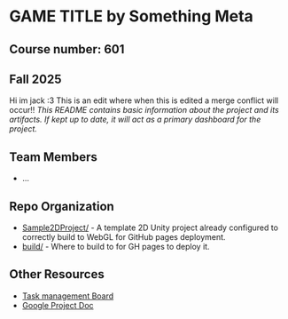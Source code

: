 # **GAME TITLE** by Something Meta

## Course number: 601

## Fall 2025

Hi im jack :3
This is an edit where when this is edited a merge conflict will occur!!
_This README contains basic information about the project and its artifacts. If kept up to date, it will act as a primary dashboard for the project._

## Team Members

* ...

## Repo Organization

* [Sample2DProject/](Sample2DProject/) - A template 2D Unity project already configured to correctly build to WebGL for GitHub pages deployment.
* [build/](build/) - Where to build to for GH pages to deploy it.

## Other Resources

* [Task management Board]([TBD](https://somethingmeta.atlassian.net/jira/software/projects/SCRUM/boards/1?sprintStarted=true&atlOrigin=eyJpIjoiZDBiODAxNDJjYjhkNDA1M2ExNWMxNzdlOWVhZjJkMjEiLCJwIjoiaiJ9))
* [Google Project Doc]([TBD](https://docs.google.com/document/d/19w_cN8Qvps9xNGG6h6ZuJLp9Ed6YaoNN3XjoVP_WPCM/edit?usp=sharing))
